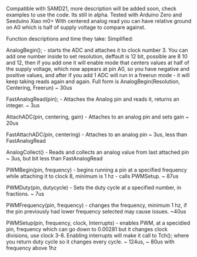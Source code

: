 Compatible with SAMD21, more description will be added soon, check examples to use the code. Its still in alpha.
Tested with Arduino Zero and Seeduino Xiao m0+
With centered analog read you can have relative ground on A0 which is half of supply voltage to compare against.

Function descriptions and time they take:
Simplified:

AnalogBegin(); - starts the ADC and attaches it to clock number 3. You can add one number inside to set resolution, deffault is 12 bit, possible are 8 10 and 12, then if you add one it will enable mode that centers values at half of the supply voltage, which now appears at pin A0, so you have negative and positive values, and after if you add 1 ADC will run in a freerun mode - it will keep taking reads again and again. Full form is AnalogBegin(Resolution, Centering, Freerun) ~ 30us

FastAnalogRead(pin); - Attaches the Analog pin and reads it, returns an integer. ~ 3us

AttachADC(pin, centering, gain) - Attaches to an analog pin and sets gain ~ 20us

FastAttachADC(pin, centering) - Attaches to an analog pin ~ 3us, less than FastAnalogRead

AnalogCollect() - Reads and collects an analog value from last attached pin ~ 3us, but bit less than FastAnalogRead


PWMBegin(pin, frequency) - begins running a pin at a specified frequency while attaching it to clock 8, minimum is 1 hz - calls PWMSetup. ~ 87us

PWMDuty(pin, dutycycle) - Sets the duty cycle at a specified number, in fractions. ~ 7us

PWMFrequency(pin, frequency) - changes the frequency, minimum 1 hz, if the pin previously had lower frequency selected may cause issues. ~40us

PWMSetup(pin, frequency, clock, Interrupts) - enables PWM, at a specidied pin, frequency which can go down to 0.00281 but it changes clock divisions, use clock 3-8. Enabling interrupts will make it call to Tch(); where you return duty cycle so it changes every cycle. ~ 124us, ~ 80us with frequency above 1hz


